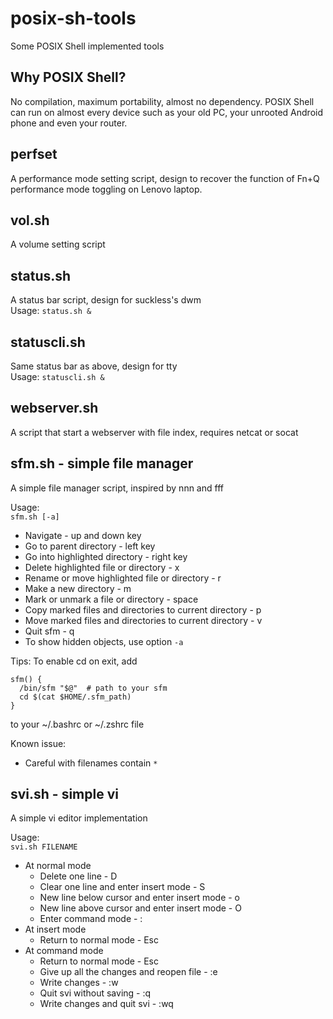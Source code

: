 # posix-sh-tools
Some POSIX Shell implemented tools

## Why POSIX Shell?
No compilation, maximum portability, almost no dependency.
POSIX Shell can run on almost every device such as your old PC, your unrooted Android phone and even your router.

## perfset
A performance mode setting script, design to recover the function of Fn+Q performance mode toggling on Lenovo laptop.

## vol.sh
A volume setting script

## status.sh
A status bar script, design for suckless's dwm  
Usage: `status.sh &` 

## statuscli.sh
Same status bar as above, design for tty  
Usage: `statuscli.sh &`

## webserver.sh
A script that start a webserver with file index, requires netcat or socat

## sfm.sh - simple file manager
A simple file manager script, inspired by nnn and fff

Usage:  
`sfm.sh [-a]`
- Navigate - up and down key
- Go to parent directory - left key
- Go into highlighted directory - right key
- Delete highlighted file or directory - x
- Rename or move highlighted file or directory - r
- Make a new directory - m
- Mark or unmark a file or directory - space
- Copy marked files and directories to current directory - p
- Move marked files and directories to current directory - v
- Quit sfm - q
- To show hidden objects, use option `-a`

Tips:
To enable cd on exit, add
```
sfm() {
  /bin/sfm "$@"  # path to your sfm
  cd $(cat $HOME/.sfm_path)
}
```
to your ~/.bashrc or ~/.zshrc file

Known issue:
- Careful with filenames contain `*`

## svi.sh - simple vi
A simple vi editor implementation


Usage:  
`svi.sh FILENAME`
- At normal mode
  - Delete one line - D
  - Clear one line and enter insert mode - S
  - New line below cursor and enter insert mode - o
  - New line above cursor and enter insert mode - O
  - Enter command mode - :
- At insert mode
  - Return to normal mode - Esc
- At command mode
  - Return to normal mode - Esc
  - Give up all the changes and reopen file - :e
  - Write changes - :w
  - Quit svi without saving - :q
  - Write changes and quit svi - :wq
